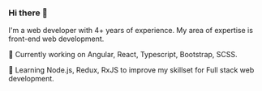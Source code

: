 ### Hi there 👋

I'm a web developer with 4+ years of experience. My area of expertise is front-end web development.

🔭 Currently working on Angular, React, Typescript, Bootstrap, SCSS.

🌱 Learning Node.js, Redux, RxJS to improve my skillset for Full stack web development.


<!--
**lakshmi309/lakshmi309** is a ✨ _special_ ✨ repository because its `README.md` (this file) appears on your GitHub profile.

Here are some ideas to get you started:

- 🔭 I’m currently working on ...
- 🌱 I’m currently learning ...
- 👯 I’m looking to collaborate on ...
- 🤔 I’m looking for help with ...
- 💬 Ask me about ...
- 📫 How to reach me: ...
- 😄 Pronouns: ...
- ⚡ Fun fact: ...
-->

